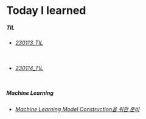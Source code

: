 # Today I learned

##### TIL
- ###### [230113_TIL](https://hj0216.tistory.com/2)<br/><br/>
- ###### [230114_TIL](https://hj0216.tistory.com/4)<br/><br/>

##### Machine Learning
- ###### [Machine Learning Model Construction을 위한 준비](https://hj0216.tistory.com/3)
